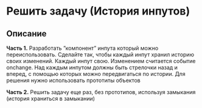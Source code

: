 # Решить задачу (История инпутов)

## Описание

**Часть 1.** Разработать ”компонент” инпута который можно переиспользовать. Сделайте так, чтобы каждый инпут хранил историю своих изменений. Каждый инпут свою. Изменением считается событие onchange. Над каждым инпутом должны быть стрелочки назад и вперед, с помощью которых можно передвигаться по истории.
Для решения нужно использовать прототипы объектов


**Часть 2.** Решить задачу еще раз, без прототипов, используя замыкания (история храниться в замыкании)

